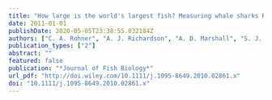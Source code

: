 ```yaml
---
title: "How large is the world's largest fish? Measuring whale sharks Rhincodon typus with laser photogrammetry"
date: 2011-01-01
publishDate: 2020-05-05T23:38:55.032184Z
authors: ["C. A. Rohner", "A. J. Richardson", "A. D. Marshall", "S. J. Weeks", "S. J. Pierce"]
publication_types: ["2"]
abstract: ""
featured: false
publication: "*Journal of Fish Biology*"
url_pdf: "http://doi.wiley.com/10.1111/j.1095-8649.2010.02861.x"
doi: "10.1111/j.1095-8649.2010.02861.x"
---
```


